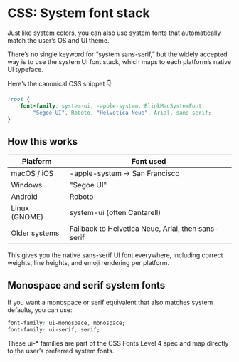 # CSS: System font stack

Just like system colors, you can also use system fonts that automatically match the user’s OS and UI theme.

There’s no single keyword for “system sans-serif,” but the widely accepted way is to use the system UI font stack, which maps to each platform’s native UI typeface.

Here’s the canonical CSS snippet 👇

```css
:root {
    font-family: system-ui, -apple-system, BlinkMacSystemFont, 
        "Segoe UI", Roboto, "Helvetica Neue", Arial, sans-serif;
}
```

## How this works

| Platform          | Font used                                          |
|-------------------|----------------------------------------------------|
| macOS / iOS       | -apple-system → San Francisco                      |
| Windows           | "Segoe UI"                                         |
| Android           | Roboto                                             |
| Linux (GNOME)     | system-ui (often Cantarell)                        |
| Older systems     | Fallback to Helvetica Neue, Arial, then sans-serif |

This gives you the native sans-serif UI font everywhere, including correct weights, line heights, and emoji rendering per platform.

## Monospace and serif system fonts

If you want a monospace or serif equivalent that also matches system defaults, you can use:

```css
font-family: ui-monospace, monospace;
font-family: ui-serif, serif;
```

These ui-* families are part of the CSS Fonts Level 4 spec and map directly to the user’s preferred system fonts.
